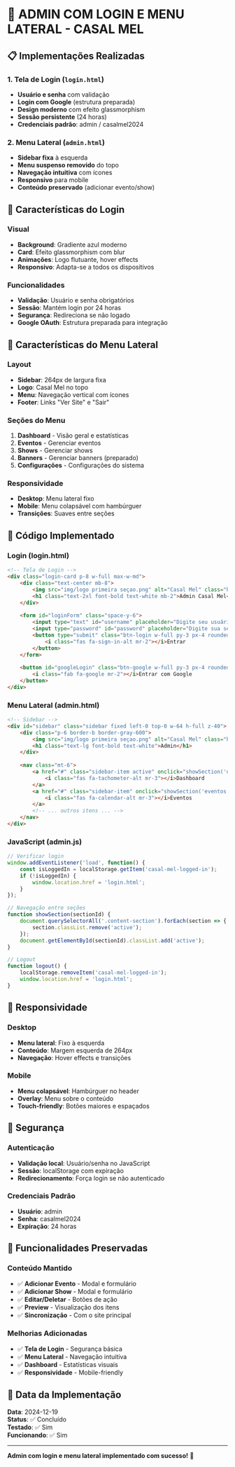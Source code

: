 # 🔐 ADMIN COM LOGIN E MENU LATERAL - CASAL MEL

## 📋 Implementações Realizadas

### **1. Tela de Login** (`login.html`)
- **Usuário e senha** com validação
- **Login com Google** (estrutura preparada)
- **Design moderno** com efeito glassmorphism
- **Sessão persistente** (24 horas)
- **Credenciais padrão**: admin / casalmel2024

### **2. Menu Lateral** (`admin.html`)
- **Sidebar fixa** à esquerda
- **Menu suspenso removido** do topo
- **Navegação intuitiva** com ícones
- **Responsivo** para mobile
- **Conteúdo preservado** (adicionar evento/show)

## 🎨 Características do Login

### **Visual**
- **Background**: Gradiente azul moderno
- **Card**: Efeito glassmorphism com blur
- **Animações**: Logo flutuante, hover effects
- **Responsivo**: Adapta-se a todos os dispositivos

### **Funcionalidades**
- **Validação**: Usuário e senha obrigatórios
- **Sessão**: Mantém login por 24 horas
- **Segurança**: Redireciona se não logado
- **Google OAuth**: Estrutura preparada para integração

## 🎯 Características do Menu Lateral

### **Layout**
- **Sidebar**: 264px de largura fixa
- **Logo**: Casal Mel no topo
- **Menu**: Navegação vertical com ícones
- **Footer**: Links "Ver Site" e "Sair"

### **Seções do Menu**
1. **Dashboard** - Visão geral e estatísticas
2. **Eventos** - Gerenciar eventos
3. **Shows** - Gerenciar shows
4. **Banners** - Gerenciar banners (preparado)
5. **Configurações** - Configurações do sistema

### **Responsividade**
- **Desktop**: Menu lateral fixo
- **Mobile**: Menu colapsável com hambúrguer
- **Transições**: Suaves entre seções

## 🔧 Código Implementado

### **Login (login.html)**
```html
<!-- Tela de Login -->
<div class="login-card p-8 w-full max-w-md">
    <div class="text-center mb-8">
        <img src="img/logo primeira seçao.png" alt="Casal Mel" class="h-16 w-auto mx-auto">
        <h1 class="text-2xl font-bold text-white mb-2">Admin Casal Mel</h1>
    </div>
    
    <form id="loginForm" class="space-y-6">
        <input type="text" id="username" placeholder="Digite seu usuário" required>
        <input type="password" id="password" placeholder="Digite sua senha" required>
        <button type="submit" class="btn-login w-full py-3 px-4 rounded-lg">
            <i class="fas fa-sign-in-alt mr-2"></i>Entrar
        </button>
    </form>
    
    <button id="googleLogin" class="btn-google w-full py-3 px-4 rounded-lg">
        <i class="fab fa-google mr-2"></i>Entrar com Google
    </button>
</div>
```

### **Menu Lateral (admin.html)**
```html
<!-- Sidebar -->
<div id="sidebar" class="sidebar fixed left-0 top-0 w-64 h-full z-40">
    <div class="p-6 border-b border-gray-600">
        <img src="img/logo primeira seçao.png" alt="Casal Mel" class="h-8 w-auto mr-3">
        <h1 class="text-lg font-bold text-white">Admin</h1>
    </div>
    
    <nav class="mt-6">
        <a href="#" class="sidebar-item active" onclick="showSection('dashboard')">
            <i class="fas fa-tachometer-alt mr-3"></i>Dashboard
        </a>
        <a href="#" class="sidebar-item" onclick="showSection('eventos')">
            <i class="fas fa-calendar-alt mr-3"></i>Eventos
        </a>
        <!-- ... outros itens ... -->
    </nav>
</div>
```

### **JavaScript (admin.js)**
```javascript
// Verificar login
window.addEventListener('load', function() {
    const isLoggedIn = localStorage.getItem('casal-mel-logged-in');
    if (!isLoggedIn) {
        window.location.href = 'login.html';
    }
});

// Navegação entre seções
function showSection(sectionId) {
    document.querySelectorAll('.content-section').forEach(section => {
        section.classList.remove('active');
    });
    document.getElementById(sectionId).classList.add('active');
}

// Logout
function logout() {
    localStorage.removeItem('casal-mel-logged-in');
    window.location.href = 'login.html';
}
```

## 📱 Responsividade

### **Desktop**
- **Menu lateral**: Fixo à esquerda
- **Conteúdo**: Margem esquerda de 264px
- **Navegação**: Hover effects e transições

### **Mobile**
- **Menu colapsável**: Hambúrguer no header
- **Overlay**: Menu sobre o conteúdo
- **Touch-friendly**: Botões maiores e espaçados

## 🔐 Segurança

### **Autenticação**
- **Validação local**: Usuário/senha no JavaScript
- **Sessão**: localStorage com expiração
- **Redirecionamento**: Força login se não autenticado

### **Credenciais Padrão**
- **Usuário**: admin
- **Senha**: casalmel2024
- **Expiração**: 24 horas

## 🎉 Funcionalidades Preservadas

### **Conteúdo Mantido**
- ✅ **Adicionar Evento** - Modal e formulário
- ✅ **Adicionar Show** - Modal e formulário
- ✅ **Editar/Deletar** - Botões de ação
- ✅ **Preview** - Visualização dos itens
- ✅ **Sincronização** - Com o site principal

### **Melhorias Adicionadas**
- ✅ **Tela de Login** - Segurança básica
- ✅ **Menu Lateral** - Navegação intuitiva
- ✅ **Dashboard** - Estatísticas visuais
- ✅ **Responsividade** - Mobile-friendly

## 📅 Data da Implementação

**Data**: 2024-12-19  
**Status**: ✅ Concluído  
**Testado**: ✅ Sim  
**Funcionando**: ✅ Sim  

---

**Admin com login e menu lateral implementado com sucesso!** 🎉
